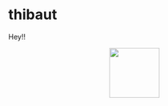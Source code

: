 # thibaut
Hey!!
<div id="header" align="center">
  <img src="[https://media.giphy.com/media/M9gbBd9nbDrOTu1Mqx/giphy.gif](https://external-content.duckduckgo.com/iu/?u=https%3A%2F%2Fwallup.net%2Fwp-content%2Fuploads%2F2017%2F11%2F17%2F206405-Linux-GNU.jpg&f=1&nofb=1&ipt=85b25ea4b616e6d970e256cf343c244a2bfbd5319f275f6a0a31116bde32daf3&ipo=images)https://external-content.duckduckgo.com/iu/?u=https%3A%2F%2Fwallup.net%2Fwp-content%2Fuploads%2F2017%2F11%2F17%2F206405-Linux-GNU.jpg&f=1&nofb=1&ipt=85b25ea4b616e6d970e256cf343c244a2bfbd5319f275f6a0a31116bde32daf3&ipo=images" width="100"/>
</div>
